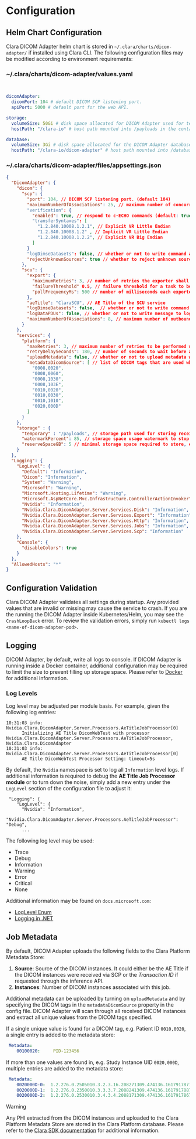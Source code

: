 # Configuration

## Helm Chart Configuration

Clara DICOM Adapter helm chart is stored in `~/.clara/charts/dicom-adapter/` if installed using Clara CLI. The following configuration files may be modified according to environment requirements:

### ~/.clara/charts/dicom-adapter/values.yaml

```yaml


dicomAdapter:
  dicomPort: 104 # default DICOM SCP listening port.
  apiPort: 5000 # default port for the web API.

storage:
  volumeSize: 50Gi # disk space allocated for DICOM Adapter used for temporarily storing of received DICOM instances.
  hostPath: "/clara-io" # host path mounted into /payloads in the container for storing temporary files.

database:
  volumeSize: 3Gi # disk space allocated for the DICOM Adapter database.  Default uses sqlite3 database.
  hostPath: "/clara-io/dicom-adapter" # host path mounted into /database for storing the sqlite3 database file.

```


### ~/.clara/charts/dicom-adapter/files/appsettings.json

```json
{
  "DicomAdapter": {
    "dicom": {
      "scp": {
        "port": 104, // DICOM SCP listening port. (default 104)
        "maximumNumberOfAssociations": 25, // maximum number of concurrent associations. (range: 1-1000, default: 25)
        "verification": {
          "enabled": true, // respond to c-ECHO commands (default: true)
          "transferSyntaxes": [
            "1.2.840.10008.1.2.1", // Explicit VR Little Endian
            "1.2.840.10008.1.2" , // Implicit VR Little Endian
            "1.2.840.10008.1.2.2", // Explicit VR Big Endian
          ]
        }
        "logDimseDatasets": false, // whether or not to write command and dataset to log (default false)
        "rejectUnknownSources": true // whether to reject unknown sources not listed in the source section. (default true)
      },
      "scu": {
        "export": {
          "maximumRetries": 3, // number of retries the exporter shall perform before reporting failure to Results Service.
          "failureThreshold" 0.5, // failure threshold for a task to be marked as failure.
          "pollFrequencyMs": 500 // number of milliseconds each exporter shall poll tasks from Results Service,
        },
        "aeTitle": "ClaraSCU", // AE Title of the SCU service
        "logDimseDatasets": false,  // whether or not to write command and data datasets to the log.
        "logDataPDUs": false, // whether or not to write message to log for each P-Data-TF PDU sent or received
        "maximumNumberOfAssociations": 8, // maximum number of outbound DICOM associations (range: 1-100, default: 8)
      }
    },
    "services": {
      "platform": {
        "maxRetries": 3, // maximum number of retries to be performed when an execution attempt fails to connect to connect o Clara Platform.
        "retryDelaySeconds": 180, // number of seconds to wait before attempting to retry.
        "uploadMetadata": false, // whether or not to upload metadata with the associated job defined in the `metadataDicomSource` property.
        "metadataDicomSource": [ // list of DICOM tags that are used when extracting metadata to be associated with an inference job.
          "0008,0020",
          "0008,0060",
          "0008,1030",
          "0008,103E",
          "0010,0020",
          "0010,0030",
          "0010,1010",
          "0020,000D"
        ]
      }
    },
    "storage" : {
      "temporary" : "/payloads", // storage path used for storing received instances before uploading to Clara Platform.
      "watermarkPercent": 85, // storage space usage watermark to stop storing, exporting and retrieving of DICOM instances.
      "reserveSpaceGB": 5 // minimal storage space required to store, export and retrieve DICOM instances.
    }
  },
  "Logging": {
    "LogLevel": {
      "Default": "Information",
      "Dicom": "Information",
      "System": "Warning",
      "Microsoft": "Warning",
      "Microsoft.Hosting.Lifetime": "Warning",
      "Microsoft.AspNetCore.Mvc.Infrastructure.ControllerActionInvoker": "Error",      
      "Nvidia": "Information",
      "Nvidia.Clara.DicomAdapter.Server.Services.Disk": "Information",
      "Nvidia.Clara.DicomAdapter.Server.Services.Export": "Information",
      "Nvidia.Clara.DicomAdapter.Server.Services.Http": "Information",
      "Nvidia.Clara.DicomAdapter.Server.Services.Jobs": "Information",
      "Nvidia.Clara.DicomAdapter.Server.Services.Scp": "Information"
    },
    "Console": {
      "disableColors": true
    }
  },
  "AllowedHosts": "*"
}
```

## Configuration Validation

Clara DICOM Adapter validates all settings during startup. Any provided values that are invalid
or missing may cause the service to crash. If you are the running the DICOM Adapter inside
Kubernetes/Helm, you may see the `CrashLoopBack` error.  To review the validation errors, simply
run `kubectl logs <name-of-dicom-adapter-pod>`.

## Logging

DICOM Adapter, by default, write all logs to console.  If DICOM Adapter is running inside a Docker container, additional configuration may be required to limit the size to prevent filling up storage space.  Please refer to [Docker](https://docs.docker.com/config/containers/logging/configure/) for additional information.


### Log Levels
Log level may be adjusted per module basis.  For example, given the following log entries:

```
10:31:03 info: Nvidia.Clara.DicomAdapter.Server.Processors.AeTitleJobProcessor[0]
      Initializing AE Title DicomWebTest with processor Nvidia.Clara.DicomAdapter.Server.Processors.AeTitleJobProcessor, Nvidia.Clara.DicomAdapter
10:31:03 info: Nvidia.Clara.DicomAdapter.Server.Processors.AeTitleJobProcessor[0]
      AE Title DicomWebTest Processor Setting: timeout=5s
```

By default, the `Nvidia` namespace is set to log all `Information` level logs.  If additional information is required to debug the **AE Title Job Processor module** or to turn down the noise, simply add a new entry under the `LogLevel` section of the configuration file to adjust it:

```
 "Logging": {
    "LogLevel": {
      "Nvidia": "Information",
      "Nvidia.Clara.DicomAdapter.Server.Processors.AeTitleJobProcessor": "Debug",
      ...
```

The following log level may be used:

* Trace
* Debug
* Information
* Warning
* Error
* Critical
* None

Additional information may be found on `docs.microsoft.com`:
* [LogLevel Enum](https://docs.microsoft.com/en-us/dotnet/api/microsoft.extensions.logging.loglevel)
* [Logging in .NET](https://docs.microsoft.com/en-us/dotnet/core/extensions/logging)


## Job Metadata

By default, DICOM Adapter uploads the following fields to the Clara Platform Metadata Store:

1. **Source**: Source of the DICOM instances. It could either be the AE Title if the DICOM instances were received via SCP or the *Transaction ID* if requested through the inference API.
2. **Instances**: Number of DICOM instances associated with this job.

Additional metadata can be uploaded by turning on `uploadMetadata` and by specifying the DICOM tags in the `metadataDicomSource` property in the config file.
DICOM Adapter will scan through all received DICOM instances and extract all unique values from the DICOM tags specified.


If a single unique value is found for a DICOM tag, e.g. Patient ID `0010,0020`, a single entry is added to the metadata store:

```yaml
 Metadata:
    00100020:     PID-123456
```

If more than one values are found in, e.g. Study Instance UID `0020,000D`, multiple entries are added to the metadata store:

```yaml
 Metadata:
    0020000D-0:  1.2.276.0.2505010.3.2.3.16.208271309.474136.1617917877.309864
    0020000D-1:  1.2.276.0.2350010.3.3.3.7.2088241309.474136.1617917887.309816
    0020000D-2:  1.2.276.0.2530010.3.4.3.4.2088171309.474136.1617917867.309794
```

> [!WARNING]
> Any PHI extracted from the DICOM instances and uploaded to the Clara Platform Metadata Store are stored in the
> Clara Platform database.  Please refer to the [Clara SDK documentation](https://docs.nvidia.com/clara) for additional information.
